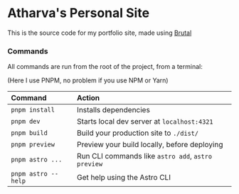 # Atharva's Personal Site

This is the source code for my portfolio site, made using [Brutal](https://brutal.elian.codes/)

### Commands

All commands are run from the root of the project, from a terminal:

(Here I use PNPM, no problem if you use NPM or Yarn)

| Command             | Action                                             |
| :------------------ | :------------------------------------------------- |
| `pnpm install`      | Installs dependencies                              |
| `pnpm dev`          | Starts local dev server at `localhost:4321`        |
| `pnpm build`        | Build your production site to `./dist/`            |
| `pnpm preview`      | Preview your build locally, before deploying       |
| `pnpm astro ...`    | Run CLI commands like `astro add`, `astro preview` |
| `pnpm astro --help` | Get help using the Astro CLI                       |
